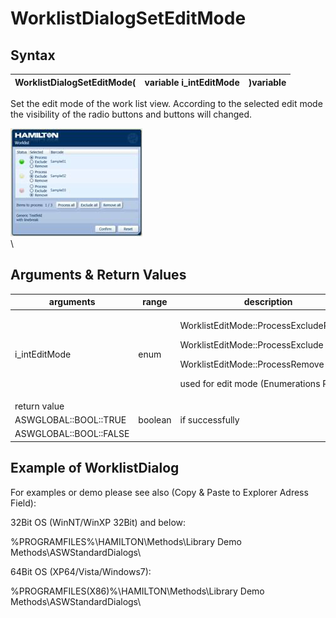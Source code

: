 # WorklistDialogSetEditMode

## Syntax

| WorklistDialogSetEditMode( | variable i\_intEditMode | )variable |
| -------------------------- | ----------------------- | --------- |

Set the edit mode of the work list view. According to the selected edit mode the visibility of the radio buttons and buttons will changed.

![](<../../../../.gitbook/assets/image (15) (1).png>)\
\


## Arguments & Return Values

| arguments              | range   | description                                                                                                                                                          |
| ---------------------- | ------- | -------------------------------------------------------------------------------------------------------------------------------------------------------------------- |
| i\_intEditMode         | enum    | <p>WorklistEditMode::ProcessExcludeRemove</p><p>WorklistEditMode::ProcessExclude</p><p>WorklistEditMode::ProcessRemove</p><p>used for edit mode (Enumerations R)</p> |
| return value           |         |                                                                                                                                                                      |
| ASWGLOBAL::BOOL::TRUE  | boolean | if successfully                                                                                                                                                      |
| ASWGLOBAL::BOOL::FALSE |         |                                                                                                                                                                      |

## Example of WorklistDialog

For examples or demo please see also (Copy & Paste to Explorer Adress Field):

32Bit OS (WinNT/WinXP 32Bit) and below:

%PROGRAMFILES%\HAMILTON\Methods\Library Demo Methods\ASWStandardDialogs\\

64Bit OS (XP64/Vista/Windows7):

%PROGRAMFILES(X86)%\HAMILTON\Methods\Library Demo Methods\ASWStandardDialogs\\
